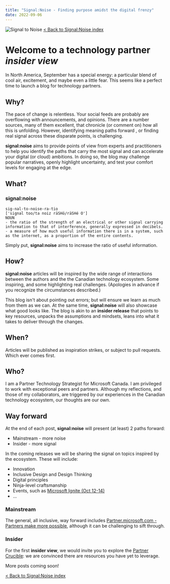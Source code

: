 ```yaml
---
title: "Signal:Noise - Finding purpose amidst the digital frenzy"
date: 2022-09-06
---
```


![Signal to Noise](/PartnerCrucible/Library/signaltonoise-title.png)
[< Back to Signal:Noise index](/SignaltoNoise)

# Welcome to a technology partner *insider view*

In North America, September has a special energy: a particular blend of cool air, excitement, and maybe even a little fear. This seems like a perfect time to launch a blog for technology partners.

## Why?

The pace of change is relentless. Your social feeds are probably are overflowing with announcements, and opinions. There are a number sources, many of them excellent, that chronicle (or comment on) how all this is unfolding. However, identifying meaning paths forward , or finding real signal across these disparate points, is challenging.

**signal:noise** aims to provide points of view from experts and practitioners to help you identify the paths that carry the most signal and can accelerate your digital (or cloud) ambitions. In doing so, the blog may challenge popular narratives, openly highlight uncertainty, and test your comfort levels for engaging at the edge.

## What?
### signal:noise
```
sig-nal-to-noise-ra-tio 
['signal too/ta noiz räSHö/räSHé O'] 
NOUN 
- the ratio of the strength of an electrical or other signal carrying information to that of interference, generally expressed in decibels. 
- a measure of how much useful information there is in a system, such as the internet, as a proportion of the entire contents. 
```
Simply put, **signal:noise** aims to increase the ratio of useful information.

## How?

**signal:noise** articles will be inspired by the wide range of interactions between the authors and the the Canadian technology ecosystem. Some inspiring, and some highlighting real challenges. (Apologies in advance if you recognize the circumstances described.)

This blog isn't about pointing out errors; but will ensure we learn as much from them as we can. At the same time, **signal:noise** will also showcase what good looks like. The blog is akin to an **insider release** that points to key resources, unpacks the assumptions and mindsets, leans into what it takes to deliver through the changes. 


## When?

Articles will be published as inspiration strikes, or subject to pull requests. Which ever comes first.  

## Who?

I am a Partner Technology Strategist for Microsoft Canada. I am privileged to work with exceptional peers and partners. Although my reflections, and those of my collaborators, are triggered by our experiences in the Canadian technology ecosystem, our thoughts are our own. 

## Way forward

At the end of each post, **signal:noise** will  present (at least) 2 paths forward: 
- Mainstream - more noise
- Insider - more signal

In the coming releases we will be sharing the signal on topics inspired by the ecosystem. These will include:

- Innovation
- Inclusive Design and Design Thinking
- Digital principles
- Ninja-level craftsmanship 
- Events, such as [Microsoft Ignite (Oct 12-14)](https://ignite.microsoft.com/)
- ...

### Mainstream

The general, all inclusive, way forward includes [Partner.microsoft.com - Partners make more possible](https://partner.microsoft.com/en-US/), although it can be challenging to sift through.

### Insider

For the first **insider view**, we would invite you to explore the [Partner Crucible](https://lagimik.github.io/PartnerCrucible/): we are convinced there are resources you have yet to leverage.

More posts coming soon!

[< Back to Signal:Noise index](/SignaltoNoise)

